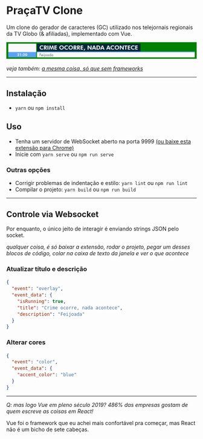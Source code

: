 # PraçaTV Clone

Um clone do gerador de caracteres (GC) utilizado nos telejornais regionais da TV Globo (& afiliadas), implementado com Vue.

![o clone em si](doc.png)

*veja também: [a mesma coisa, só que sem frameworks](https://github.com/lucaspontoexe/pracatv-vanilla)*

---


## Instalação
- `yarn` ou `npm install`


## Uso
- Tenha um servidor de WebSocket aberto na porta 9999 [(ou baixe esta extensão para Chrome)](https://chrome.google.com/webstore/detail/websocket-server-test/pkbpddppnkjmlbgliipgmhjeialadokj)
- Inicie com `yarn serve` ou `npm run serve`

### Outras opções
- Corrigir problemas de indentação e estilo: `yarn lint` ou `npm run lint`
- Compilar o projeto: `yarn build` ou `npm run build`

---

## Controle via Websocket
Por enquanto, o único jeito de interagir é enviando strings JSON pelo socket.

*qualquer coisa, é só baixar a extensão, rodar o projeto, pegar um desses blocos de código, colar na caixa de texto da janela e ver o que acontece*

### Atualizar título e descrição

```json
{
  "event": "overlay",
  "event_data": {
    "isRunning": true,
    "title": "Crime ocorre, nada acontece",
    "description": "Feijoada"
  }
}
``` 

### Alterar cores

```json
{
  "event": "color",
  "event_data": {
    "accent_color": "blue"
  }
}
```
---


*Q: mas logo Vue em pleno século 2019? 486% das empresas gostam de quem escreve as coisas em React!*

Vue foi o framework que eu achei mais confortável pra começar, mas React não é um bicho de sete cabeças.
